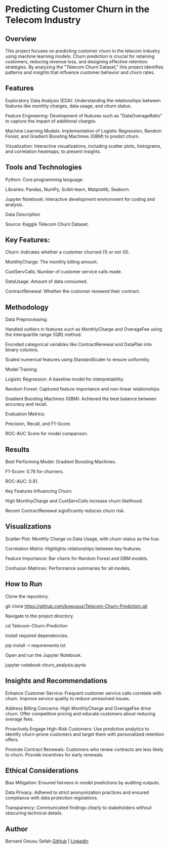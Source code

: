 # Predicting Customer Churn in the Telecom Industry

## Overview

This project focuses on predicting customer churn in the telecom industry using machine learning models. Churn prediction is crucial for retaining customers, reducing revenue loss, and designing effective retention strategies. By analyzing the "Telecom Churn Dataset," this project identifies patterns and insights that influence customer behavior and churn rates.

## Features

Exploratory Data Analysis (EDA): Understanding the relationships between features like monthly charges, data usage, and churn status.

Feature Engineering: Development of features such as "DataOverageRatio" to capture the impact of additional charges.

Machine Learning Models: Implementation of Logistic Regression, Random Forest, and Gradient Boosting Machines (GBM) to predict churn.

Visualization: Interactive visualizations, including scatter plots, histograms, and correlation heatmaps, to present insights.

## Tools and Technologies

Python: Core programming language.

Libraries: Pandas, NumPy, Scikit-learn, Matplotlib, Seaborn.

Jupyter Notebook: Interactive development environment for coding and analysis.

Data Description

Source: Kaggle Telecom Churn Dataset.

## Key Features:

Churn: Indicates whether a customer churned (1) or not (0).

MonthlyCharge: The monthly billing amount.

CustServCalls: Number of customer service calls made.

DataUsage: Amount of data consumed.

ContractRenewal: Whether the customer renewed their contract.

## Methodology

Data Preprocessing:

Handled outliers in features such as MonthlyCharge and OverageFee using the interquartile range (IQR) method.

Encoded categorical variables like ContractRenewal and DataPlan into binary columns.

Scaled numerical features using StandardScaler to ensure uniformity.

Model Training:

Logistic Regression: A baseline model for interpretability.

Random Forest: Captured feature importance and non-linear relationships.

Gradient Boosting Machines (GBM): Achieved the best balance between accuracy and recall.

Evaluation Metrics:

Precision, Recall, and F1-Score.

ROC-AUC Score for model comparison.

## Results

Best Performing Model: Gradient Boosting Machines.

F1-Score: 0.76 for churners.

ROC-AUC: 0.91.

Key Features Influencing Churn:

High MonthlyCharge and CustServCalls increase churn likelihood.

Recent ContractRenewal significantly reduces churn risk.

## Visualizations

Scatter Plot: Monthly Charge vs Data Usage, with churn status as the hue.

Correlation Matrix: Highlights relationships between key features.

Feature Importance: Bar charts for Random Forest and GBM models.

Confusion Matrices: Performance summaries for all models.

## How to Run

Clone the repository.

git clone https://github.com/bowusus/Telecom-Churn-Prediction.git

Navigate to the project directory.

cd Telecom-Churn-Prediction

Install required dependencies.

pip install -r requirements.txt

Open and run the Jupyter Notebook.

jupyter notebook churn_analysis.ipynb

## Insights and Recommendations

Enhance Customer Service: Frequent customer service calls correlate with churn. Improve service quality to reduce unresolved issues.

Address Billing Concerns: High MonthlyCharge and OverageFee drive churn. Offer competitive pricing and educate customers about reducing overage fees.

Proactively Engage High-Risk Customers: Use predictive analytics to identify churn-prone customers and target them with personalized retention offers.

Promote Contract Renewals: Customers who renew contracts are less likely to churn. Provide incentives for early renewals.

## Ethical Considerations

Bias Mitigation: Ensured fairness in model predictions by auditing outputs.

Data Privacy: Adhered to strict anonymization practices and ensured compliance with data protection regulations.

Transparency: Communicated findings clearly to stakeholders without obscuring technical details.

## Author

Bernard Owusu Sefah [GitHub](https://github.com/bowusus) | [LinkedIn](https://www.linkedin.com/in/bernard-owusu-sefah-137188171/)
